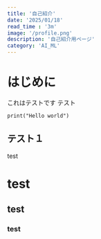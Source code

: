 ```yaml
---
title: '自己紹介'
date: '2025/01/18'
read_time : '3m'
image: '/profile.png'
description: '自己紹介用ページ'
category: 'AI_ML'
---
```


# はじめに
これはテストです
テスト
```
print("Hello world")
```


## テスト１
test

# test
## test
### test